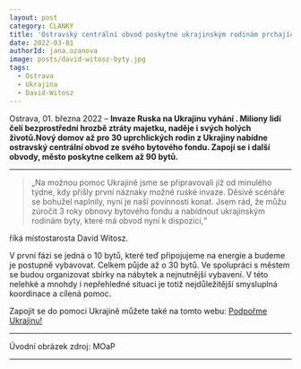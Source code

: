 ```yaml
---
layout: post
category: CLANKY
title: 'Ostravský centrální obvod poskytne ukrajinským rodinám prchajícím před válkou až 30 bytů'			
date: 2022-03-01
authorId: jana.ozanova
image: posts/david-witosz-byty.jpg
tags:				
  - Ostrava		
  - Ukrajina		
  - David-Witosz
---
```


Ostrava, 01. března 2022 – **Invaze Ruska na Ukrajinu vyhání . Miliony lidí čelí bezprostřední hrozbě ztráty majetku, naděje i svých holých životů.Nový domov až pro 30 uprchlických rodin z Ukrajiny nabídne ostravský centrální obvod ze svého bytového fondu. Zapojí se i další obvody, město poskytne celkem až 90 bytů.**

<hr />

>„Na možnou pomoc Ukrajině jsme se připravovali již od minulého týdne, kdy přišly první náznaky možné ruské invaze. Děsivé scénáře se bohužel naplnily, nyní je naší povinností konat. Jsem rád, že můžu zúročit 3 roky obnovy bytového fondu a nabídnout ukrajinským rodinám byty, které má obvod nyní k dispozici,“

říká místostarosta David Witosz.

V první fázi se jedná o 10 bytů, které teď připojujeme na energie a budeme je postupně vybavovat. Celkem půjde až o 30 bytů. Ve spolupráci s městem se budou organizovat sbírky na nábytek a nejnutnější vybavení. V této nelehké a mnohdy i nepřehledné situaci je totiž nejdůležitější smysluplná koordinace a cílená pomoc.

Zapojit se do pomoci Ukrajině můžete také na tomto webu: [Podpořme Ukrajinu!](https://ukrajina.pirati.cz/ "Podpořme Ukrajinu!")


---

Úvodní obrázek zdroj: MOaP

- - -
